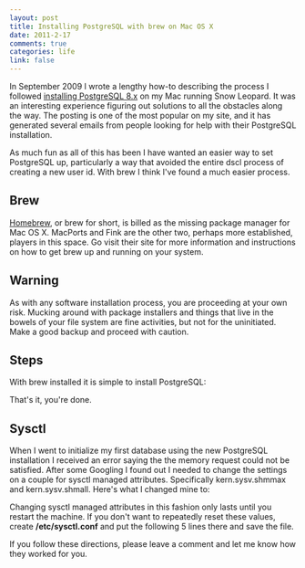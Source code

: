 ```yaml
--- 
layout: post
title: Installing PostgreSQL with brew on Mac OS X
date: 2011-2-17
comments: true
categories: life
link: false
---
```

In September 2009 I wrote a lengthy how-to describing the process I followed <a title="Installing PostgreSQL on Snow Leopard (Mac OS x 10.6)" href="http://zanshin.net/2009/09/07/installing-postgresql-on-mac-10-6-snow-leopard/" target="_self">installing PostgreSQL 8.x</a> on my Mac running Snow Leopard. It was an interesting experience figuring out solutions to all the obstacles along the way. The posting is one of the most popular on my site, and it has generated several emails from people looking for help with their PostgreSQL installation.

As much fun as all of this has been I have wanted an easier way to set PostgreSQL up, particularly a way that avoided the entire dscl process of creating a new user id. With brew I think I've found a much easier process.
## Brew
<a title="Homebrew" href="http://mxcl.github.com/homebrew/" target="_blank">Homebrew</a>, or brew for short, is billed as the missing package manager for Mac OS X. MacPorts and Fink are the other two, perhaps more established, players in this space. Go visit their site for more information and instructions on how to get brew up and running on your system.
## Warning
As with any software installation process, you are proceeding at your own risk. Mucking around with package installers and things that live in the bowels of your file system are fine activities, but not for the uninitiated. Make a good backup and proceed with caution.
## Steps
With brew installed it is simple to install PostgreSQL:

That's it, you're done.
## Sysctl
When I went to initialize my first database using the new PostgreSQL installation I received an error saying the the memory request could not be satisfied. After some Googling I found out I needed to change the settings on a couple for sysctl managed attributes. Specifically kern.sysv.shmmax and kern.sysv.shmall. Here's what I changed mine to:

Changing sysctl managed attributes in this fashion only lasts until you restart the machine. If you don't want to repeatedly reset these values, create <strong>/etc/sysctl.conf</strong> and put the following 5 lines there and save the file.

If you follow these directions, please leave a comment and let me know how they worked for you.
